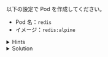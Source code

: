 以下の設定で Pod を作成してください。

- Pod 名：`redis`
- イメージ：`redis:alpine`

<details>
  <summary>Hints</summary>

`kubectl run` コマンドを使用します。  
ラベルを指定するには `-l` オプションを指定します。


</details>

<details>
  <summary>Solution</summary>

`kubectl run redis --image=redis:alpine`{{execute}} コマンドを実行します。

</details>